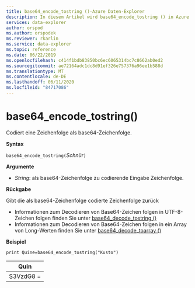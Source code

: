 ```yaml
---
title: base64_encode_tostring ()-Azure Daten-Explorer
description: In diesem Artikel wird base64_encode_tostring () in Azure Daten-Explorer beschrieben.
services: data-explorer
author: orspod
ms.author: orspodek
ms.reviewer: rkarlin
ms.service: data-explorer
ms.topic: reference
ms.date: 06/22/2019
ms.openlocfilehash: c414f1bdb83850bc6ec6065314bc7c8662ab0ed2
ms.sourcegitcommit: ae72164adc1dc8d91ef326e757376a96ee1b588d
ms.translationtype: MT
ms.contentlocale: de-DE
ms.lasthandoff: 06/11/2020
ms.locfileid: "84717086"
---
```

# <a name="base64_encode_tostring"></a>base64_encode_tostring()

Codiert eine Zeichenfolge als base64-Zeichenfolge.

**Syntax**

`base64_encode_tostring(`*Schnür*`)`

**Argumente**

* *String*: als base64-Zeichenfolge zu codierende Eingabe Zeichenfolge.

**Rückgabe**

Gibt die als base64-Zeichenfolge codierte Zeichenfolge zurück

* Informationen zum Decodieren von Base64-Zeichen folgen in UTF-8-Zeichen folgen finden Sie unter [base64_decode_tostring ()](base64_decode_tostringfunction.md)
* Informationen zum Decodieren von Base64-Zeichen folgen in ein Array von Long-Werten finden Sie unter [base64_decode_toarray ()](base64_decode_toarrayfunction.md)


**Beispiel**

<!-- csl: https://help.kusto.windows.net:443/Samples -->
```kusto
print Quine=base64_encode_tostring("Kusto")
```

|Quin   |
|--------|
|S3VzdG8 =|

